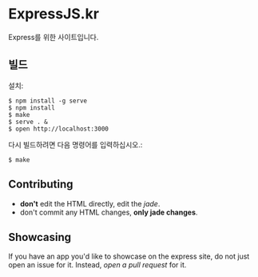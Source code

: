 # ExpressJS.kr

  Express를 위한 사이트입니다.

## 빌드

설치:

```
$ npm install -g serve
$ npm install
$ make
$ serve . &
$ open http://localhost:3000
```

다시 빌드하려면 다음 명령어를 입력하십시오.:

```
$ make
```

## Contributing

  - __don't__ edit the HTML directly, edit the _jade_.
  - don't commit any HTML changes, __only jade changes__.

## Showcasing

If you have an app you'd like to showcase on the express site,
do not just open an issue for it.
Instead, _open a pull request_ for it.
